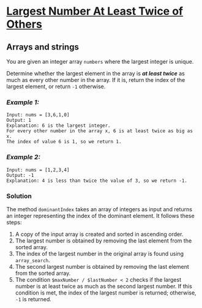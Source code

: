 # [Largest Number At Least Twice of Others](https://leetcode.com/explore/learn/card/array-and-string/201/introduction-to-array/1147/)

## Arrays and strings

You are given an integer array `numbers` where the largest integer is unique.

Determine whether the largest element in the array is ***at least twice*** as much as every other number in the array.
If it
is, return the index of the largest element, or return `-1` otherwise.

### ***Example 1:***

```
Input: nums = [3,6,1,0]
Output: 1
Explanation: 6 is the largest integer.
For every other number in the array x, 6 is at least twice as big as x.
The index of value 6 is 1, so we return 1.
```

### ***Example 2:***

```
Input: nums = [1,2,3,4]
Output: -1
Explanation: 4 is less than twice the value of 3, so we return -1.
```

### Solution

The method `dominantIndex` takes an array of integers as input and returns an integer representing the index of the
dominant element. It follows these steps:

1. A copy of the input array is created and sorted in ascending order.
2. The largest number is obtained by removing the last element from the sorted array.
3. The index of the largest number in the original array is found using `array_search`.
4. The second largest number is obtained by removing the last element from the sorted array.
5. The condition `$maxNumber / $lastNumber < 2` checks if the largest number is at least twice as much as the second
   largest
   number. If this condition is met, the index of the largest number is returned; otherwise, `-1` is returned.